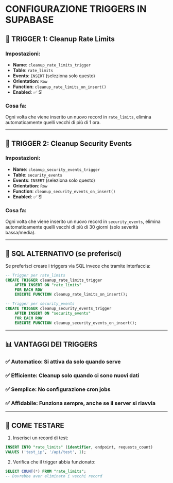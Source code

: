 # CONFIGURAZIONE TRIGGERS IN SUPABASE

## 🎯 TRIGGER 1: Cleanup Rate Limits

### Impostazioni:
- **Name**: `cleanup_rate_limits_trigger`
- **Table**: `rate_limits`
- **Events**: `INSERT` (seleziona solo questo)
- **Orientation**: `Row`
- **Function**: `cleanup_rate_limits_on_insert()`
- **Enabled**: ✅ Sì

### Cosa fa:
Ogni volta che viene inserito un nuovo record in `rate_limits`, elimina automaticamente quelli vecchi di più di 1 ora.

---

## 🎯 TRIGGER 2: Cleanup Security Events

### Impostazioni:
- **Name**: `cleanup_security_events_trigger`
- **Table**: `security_events`
- **Events**: `INSERT` (seleziona solo questo)
- **Orientation**: `Row`
- **Function**: `cleanup_security_events_on_insert()`
- **Enabled**: ✅ Sì

### Cosa fa:
Ogni volta che viene inserito un nuovo record in `security_events`, elimina automaticamente quelli vecchi di più di 30 giorni (solo severità bassa/media).

---

## 🔧 SQL ALTERNATIVO (se preferisci)

Se preferisci creare i triggers via SQL invece che tramite interfaccia:

```sql
-- Trigger per rate_limits
CREATE TRIGGER cleanup_rate_limits_trigger
    AFTER INSERT ON "rate_limits"
    FOR EACH ROW
    EXECUTE FUNCTION cleanup_rate_limits_on_insert();

-- Trigger per security_events
CREATE TRIGGER cleanup_security_events_trigger
    AFTER INSERT ON "security_events"
    FOR EACH ROW
    EXECUTE FUNCTION cleanup_security_events_on_insert();
```

---

## 📊 VANTAGGI DEI TRIGGERS

### ✅ **Automatico**: Si attiva da solo quando serve
### ✅ **Efficiente**: Cleanup solo quando ci sono nuovi dati
### ✅ **Semplice**: No configurazione cron jobs
### ✅ **Affidabile**: Funziona sempre, anche se il server si riavvia

---

## 🧪 COME TESTARE

1. Inserisci un record di test:
```sql
INSERT INTO "rate_limits" (identifier, endpoint, requests_count)
VALUES ('test_ip', '/api/test', 1);
```

2. Verifica che il trigger abbia funzionato:
```sql
SELECT COUNT(*) FROM "rate_limits";
-- Dovrebbe aver eliminato i vecchi record
```
